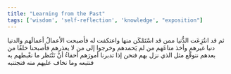 ```yaml
---
title: "Learning from the Past"
tags: ['wisdom', 'self-reflection', 'knowledge', "exposition"]
---
```


 ثم قد انتُزِعَت الدُّنيا ممن قد اسْتَمْكَن منها واعتكفت له فأصبحت الأعمالُ أعمالَهم والدنيا دنيا غيرهم وأخذ متاعَهم من لم يَحمدهم وخرجوا إلى من لا يعذرهم فأصبحنا خلفًا من بعدهم نتوقَّع مثل الذي نزل بهم فنحن إذا تدبرنا أمورَهم أحقاءُ أنْ نَنْتَظر ما نغْبطهم به فنتبعه وما نخاف عليهم منه فنجتنبه

